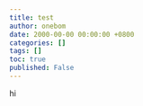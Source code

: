```yaml
---
title: test
author: onebom
date: 2000-00-00 00:00:00 +0800
categories: []
tags: []
toc: true
published: False
---
```

hi